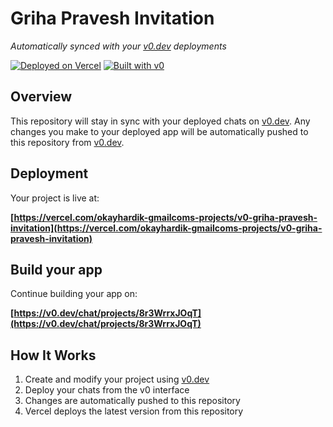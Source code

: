 # Griha Pravesh Invitation

*Automatically synced with your [v0.dev](https://v0.dev) deployments*

[![Deployed on Vercel](https://img.shields.io/badge/Deployed%20on-Vercel-black?style=for-the-badge&logo=vercel)](https://vercel.com/okayhardik-gmailcoms-projects/v0-griha-pravesh-invitation)
[![Built with v0](https://img.shields.io/badge/Built%20with-v0.dev-black?style=for-the-badge)](https://v0.dev/chat/projects/8r3WrrxJOqT)

## Overview

This repository will stay in sync with your deployed chats on [v0.dev](https://v0.dev).
Any changes you make to your deployed app will be automatically pushed to this repository from [v0.dev](https://v0.dev).

## Deployment

Your project is live at:

**[https://vercel.com/okayhardik-gmailcoms-projects/v0-griha-pravesh-invitation](https://vercel.com/okayhardik-gmailcoms-projects/v0-griha-pravesh-invitation)**

## Build your app

Continue building your app on:

**[https://v0.dev/chat/projects/8r3WrrxJOqT](https://v0.dev/chat/projects/8r3WrrxJOqT)**

## How It Works

1. Create and modify your project using [v0.dev](https://v0.dev)
2. Deploy your chats from the v0 interface
3. Changes are automatically pushed to this repository
4. Vercel deploys the latest version from this repository